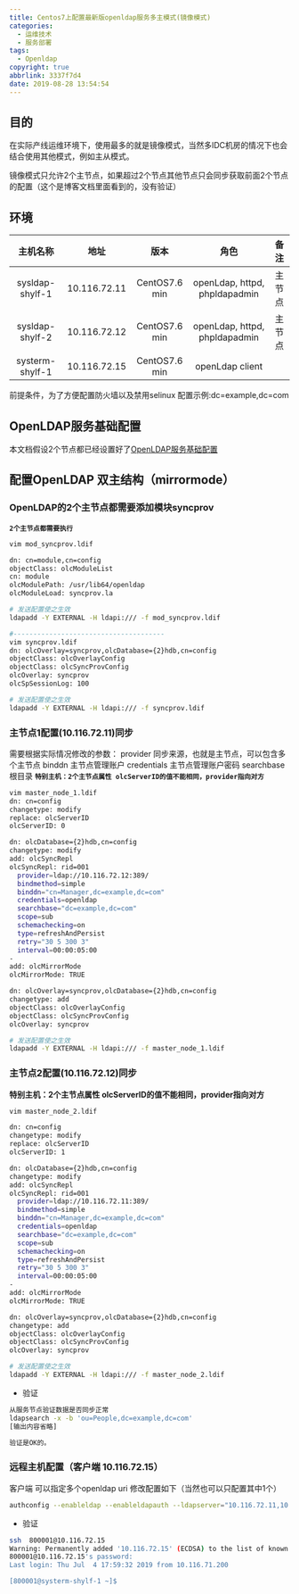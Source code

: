 ```yaml
---
title: Centos7上配置最新版openldap服务多主模式(镜像模式)
categories:
  - 运维技术
  - 服务部署
tags:
  - Openldap
copyright: true
abbrlink: 3337f7d4
date: 2019-08-28 13:54:54
---
```


## 目的

在实际产线运维环境下，使用最多的就是镜像模式，当然多IDC机房的情况下也会结合使用其他模式，例如主从模式。

镜像模式只允许2个主节点，如果超过2个节点其他节点只会同步获取前面2个节点的配置（这个是博客文档里面看到的，没有验证）

## 环境

|    主机名称     |     地址     |     版本      |             角色              |  备注  |
| :-------------: | :----------: | :-----------: | :---------------------------: | :----: |
| sysldap-shylf-1 | 10.116.72.11 | CentOS7.6 min | openLdap, httpd, phpldapadmin | 主节点 |
| sysldap-shylf-2 | 10.116.72.12 | CentOS7.6 min | openLdap, httpd, phpldapadmin | 主节点 |
| systerm-shylf-1 | 10.116.72.15 | CentOS7.6 min |        openLdap client        |        |

前提条件，为了方便配置防火墙以及禁用selinux
配置示例:dc=example,dc=com

<!--more-->

## OpenLDAP服务基础配置

本文档假设2个节点都已经设置好了[OpenLDAP服务基础配置](https://wandouduoduo.github.io/articles/be8d00d3.html#more)

## 配置OpenLDAP 双主结构（mirrormode）

### OpenLDAP的2个主节点都需要添加模块syncprov

**`2个主节点都需要执行`**

```bash
vim mod_syncprov.ldif

dn: cn=module,cn=config
objectClass: olcModuleList
cn: module
olcModulePath: /usr/lib64/openldap
olcModuleLoad: syncprov.la

# 发送配置使之生效
ldapadd -Y EXTERNAL -H ldapi:/// -f mod_syncprov.ldif

#--------------------------------------
vim syncprov.ldif
dn: olcOverlay=syncprov,olcDatabase={2}hdb,cn=config
objectClass: olcOverlayConfig
objectClass: olcSyncProvConfig
olcOverlay: syncprov
olcSpSessionLog: 100

# 发送配置使之生效
ldapadd -Y EXTERNAL -H ldapi:/// -f syncprov.ldif
```

### 主节点1配置(10.116.72.11)同步

需要根据实际情况修改的参数：
provider 同步来源，也就是主节点，可以包含多个主节点
binddn 主节点管理账户
credentials 主节点管理账户密码
searchbase 根目录
**`特别主机：2个主节点属性 olcServerID的值不能相同，provider指向对方`**

```bash
vim master_node_1.ldif
dn: cn=config
changetype: modify
replace: olcServerID
olcServerID: 0

dn: olcDatabase={2}hdb,cn=config
changetype: modify
add: olcSyncRepl
olcSyncRepl: rid=001
  provider=ldap://10.116.72.12:389/
  bindmethod=simple
  binddn="cn=Manager,dc=example,dc=com"
  credentials=openldap
  searchbase="dc=example,dc=com"
  scope=sub
  schemachecking=on
  type=refreshAndPersist
  retry="30 5 300 3"
  interval=00:00:05:00
-
add: olcMirrorMode
olcMirrorMode: TRUE

dn: olcOverlay=syncprov,olcDatabase={2}hdb,cn=config
changetype: add
objectClass: olcOverlayConfig
objectClass: olcSyncProvConfig
olcOverlay: syncprov

# 发送配置使之生效
ldapadd -Y EXTERNAL -H ldapi:/// -f master_node_1.ldif
```

### 主节点2配置(10.116.72.12)同步

**特别主机：2个主节点属性 olcServerID的值不能相同，provider指向对方**

```bash
vim master_node_2.ldif

dn: cn=config
changetype: modify
replace: olcServerID
olcServerID: 1

dn: olcDatabase={2}hdb,cn=config
changetype: modify
add: olcSyncRepl
olcSyncRepl: rid=001
  provider=ldap://10.116.72.11:389/
  bindmethod=simple
  binddn="cn=Manager,dc=example,dc=com"
  credentials=openldap
  searchbase="dc=example,dc=com"
  scope=sub
  schemachecking=on
  type=refreshAndPersist
  retry="30 5 300 3"
  interval=00:00:05:00
-
add: olcMirrorMode
olcMirrorMode: TRUE

dn: olcOverlay=syncprov,olcDatabase={2}hdb,cn=config
changetype: add
objectClass: olcOverlayConfig
objectClass: olcSyncProvConfig
olcOverlay: syncprov

# 发送配置使之生效
ldapadd -Y EXTERNAL -H ldapi:/// -f master_node_2.ldif 
```

- 验证

```bash
从服务节点验证数据是否同步正常
ldapsearch -x -b 'ou=People,dc=example,dc=com'
[输出内容省略]

验证是OK的。
```

### 远程主机配置（客户端 10.116.72.15）

客户端 可以指定多个openldap uri 修改配置如下（当然也可以只配置其中1个）

```bash
authconfig --enableldap --enableldapauth --ldapserver="10.116.72.11,10.116.72.12" --ldapbasedn="dc=example,dc=com" --update
```

- 验证

```bash
ssh  800001@10.116.72.15
Warning: Permanently added '10.116.72.15' (ECDSA) to the list of known hosts.
800001@10.116.72.15's password: 
Last login: Thu Jul  4 17:59:32 2019 from 10.116.71.200

[800001@systerm-shylf-1 ~]$ 
```

